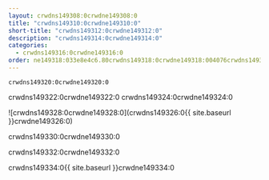 ```yaml
---
layout: crwdns149308:0crwdne149308:0
title: "crwdns149310:0crwdne149310:0"
short-title: "crwdns149312:0crwdne149312:0"
description: "crwdns149314:0crwdne149314:0"
categories:
  - crwdns149316:0crwdne149316:0
order: ne149318:033e8e4c6.80crwdns149318:0crwdne149318:004076crwdns149318:0crwdne149318:0
---
```

`crwdns149320:0crwdne149320:0`

crwdns149322:0crwdne149322:0 crwdns149324:0crwdne149324:0

![crwdns149328:0crwdne149328:0](crwdns149326:0{{ site.baseurl }}crwdne149326:0)

crwdns149330:0crwdne149330:0

crwdns149332:0crwdne149332:0

crwdns149334:0{{ site.baseurl }}crwdne149334:0